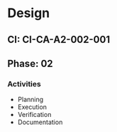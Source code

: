 # Design

## CI: CI-CA-A2-002-001
## Phase: 02

### Activities
- Planning
- Execution
- Verification
- Documentation
